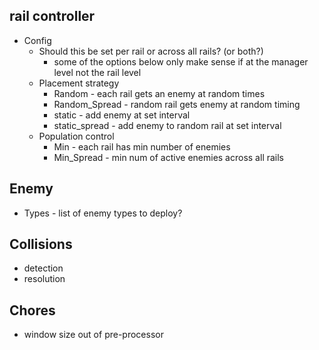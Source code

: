 ## rail controller
* Config
  * Should this be set per rail or across all rails? (or both?)
    * some of the options below only make sense if at the manager level not the rail level
  * Placement strategy
    * Random - each rail gets an enemy at random times
    * Random_Spread - random rail gets enemy at random timing
    * static - add enemy at set interval
    * static_spread - add enemy to random rail at set interval
  * Population control
    * Min - each rail has min number of enemies
    * Min_Spread - min num of active enemies across all rails

## Enemy
* Types - list of enemy types to deploy?

## Collisions
* detection
* resolution

## Chores
* window size out of pre-processor
